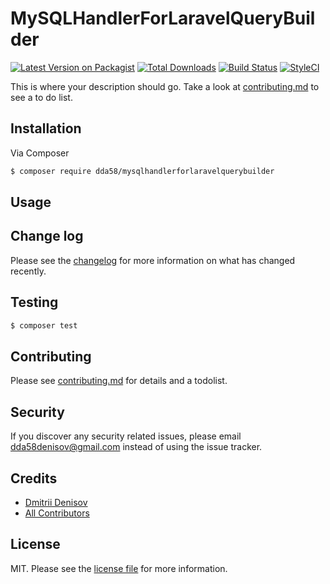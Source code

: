 # MySQLHandlerForLaravelQueryBuilder

[![Latest Version on Packagist][ico-version]][link-packagist]
[![Total Downloads][ico-downloads]][link-downloads]
[![Build Status][ico-travis]][link-travis]
[![StyleCI][ico-styleci]][link-styleci]

This is where your description should go. Take a look at [contributing.md](contributing.md) to see a to do list.

## Installation

Via Composer

``` bash
$ composer require dda58/mysqlhandlerforlaravelquerybuilder
```

## Usage

## Change log

Please see the [changelog](changelog.md) for more information on what has changed recently.

## Testing

``` bash
$ composer test
```

## Contributing

Please see [contributing.md](contributing.md) for details and a todolist.

## Security

If you discover any security related issues, please email dda58denisov@gmail.com instead of using the issue tracker.

## Credits

- [Dmitrii Denisov][link-author]
- [All Contributors][link-contributors]

## License

MIT. Please see the [license file](license.md) for more information.

[ico-version]: https://img.shields.io/packagist/v/dda58/mysqlhandlerforlaravelquerybuilder.svg?style=flat-square
[ico-downloads]: https://img.shields.io/packagist/dt/dda58/mysqlhandlerforlaravelquerybuilder.svg?style=flat-square
[ico-travis]: https://img.shields.io/travis/dda58/mysqlhandlerforlaravelquerybuilder/master.svg?style=flat-square
[ico-styleci]: https://styleci.io/repos/12345678/shield

[link-packagist]: https://packagist.org/packages/dda58/mysqlhandlerforlaravelquerybuilder
[link-downloads]: https://packagist.org/packages/dda58/mysqlhandlerforlaravelquerybuilder
[link-travis]: https://travis-ci.org/dda58/mysqlhandlerforlaravelquerybuilder
[link-styleci]: https://styleci.io/repos/12345678
[link-author]: https://github.com/dda58
[link-contributors]: ../../contributors

